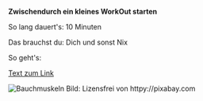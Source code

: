 **Zwischendurch ein kleines WorkOut starten**

So lang dauert's: 10 Minuten

Das brauchst du: Dich und sonst Nix

So geht's: 




[Text zum Link](link)

![Bauchmuskeln](https://cdn.pixabay.com/photo/2017/04/22/10/15/sport-2250970_1280.jpg)
Bild: Lizensfrei von httpy://pixabay.com
